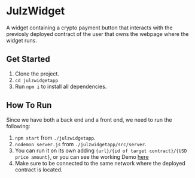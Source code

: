 # JulzWidget
A widget containing a crypto payment button that interacts with the previosly deployed contract of the user that owns the webpage where the widget runs.

## Get Started
1. Clone the project.
2. `cd julzwidgetapp`
3. Run `npm i` to install all dependencies.

## How To Run
Since we have both a back end and a front end, we need to run the following:
1. `npm start` from `./julzwidgetapp`.
2. `nodemon server.js` from `./julzwidgetapp/src/server`.
3. You can run it on its own adding `{url}/{id of target contract}/{USD price amount}`, or you can see the working Demo [here](https://github.com/JulzCryptoMyriad/JulzDemoClientSite)
4. Make sure to be connected to the same network where the deployed contract is located.
